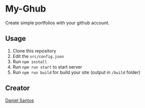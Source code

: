 # My-Ghub

Create simple portfolios with your github account.

## Usage

1. Clone this repository
2. Edit the ```src/config.json```
3. Run ```npm install```
4. Run ```npm run start``` to start server
5. Run ```npm run build``` for build your site (output in ```/build``` folder)

## Creator

[Daniel Santos](https://github.com/danielsclet)
